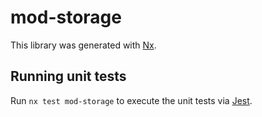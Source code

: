 # mod-storage

This library was generated with [Nx](https://nx.dev).

## Running unit tests

Run `nx test mod-storage` to execute the unit tests via [Jest](https://jestjs.io).
